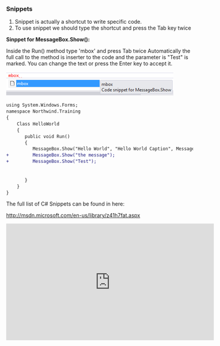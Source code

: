 ﻿
### Snippets 

1. Snippet is actually a shortcut to write specific code. 
2. To use snippet we should type the shortcut and press the Tab key twice

**Sinppet for MessageBox.Show():**

Inside the Run() method type 'mbox' and press Tab twice
Automatically the full call to the method is inserter to the code and the parameter is "Test" is marked.
You can change the text or press the Enter key to accept it.
 

![Snippet](Snippet.png)
```diff
using System.Windows.Forms;
namespace Northwind.Training
{
    Class HelloWorld
    {
       public void Run()
       {
          MessageBox.Show("Hello World", "Hello World Caption", MessageBoxButton.OK);
+         MessageBox.Show("the message");
+         MessageBox.Show("Test");


       }     
    }
}
```

The full list of C# Snippets can be found in here:

http://msdn.microsoft.com/en-us/library/z41h7fat.aspx

<iframe width="560" height="315" src="https://www.youtube.com/embed/efWaPPyea2U" frameborder="0" allowfullscreen></iframe>
